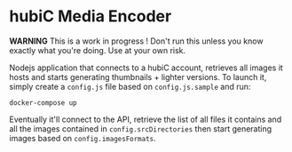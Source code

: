 # hubiC Media Encoder

**WARNING** This is a work in progress ! Don't run this unless you know exactly what you're doing. Use at your own risk.

Nodejs application that connects to a hubiC account, retrieves all images it hosts and starts generating thumbnails + lighter versions.
To launch it, simply create a `config.js` file based on `config.js.sample` and run:

```
docker-compose up
```
Eventually it'll connect to the API, retrieve the list of all files it contains and all the images contained in `config.srcDirectories` then start generating images based on `config.imagesFormats`.